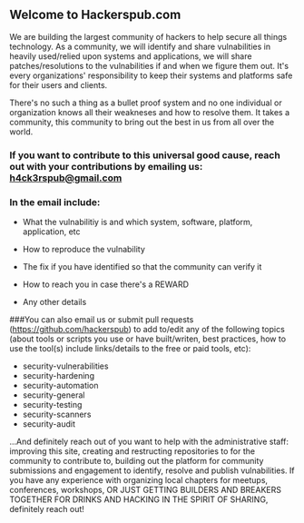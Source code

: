 ## Welcome to Hackerspub.com

We are building the largest community of hackers to help secure all things technology. As a community, we will identify and share vulnabilities in heavily used/relied upon systems and applications, we will share patches/resolutions to the vulnabilities if and when we figure them out. It's every organizations' responsibility to keep their systems and platforms safe for their users and clients.

There's no such a thing as a bullet proof system and no one individual or organization knows all their weakneses and how to resolve them. It takes a community, this community to bring out the best in us from all over the world.

### If you want to contribute to this universal good cause, reach out with your contributions by emailing us: h4ck3rspub@gmail.com

### In the email include:

- What the vulnabilitiy is and which system, software, platform, application, etc

- How to reproduce the vulnability 

- The fix if you have identified so that the community can verify it

- How to reach you in case there's a REWARD

- Any other details

###You can also email us or submit pull requests (https://github.com/hackerspub) to add to/edit any of the following topics (about tools or scripts you use or have built/writen, best practices, how to use the tool(s) include links/details to the free or paid tools, etc): 
- security-vulnerabilities
- security-hardening
- security-automation
- security-general
- security-testing
- security-scanners
- security-audit

...And definitely reach out of you want to help with the administrative staff: improving this site, creating and restructing repositories to  for the community to contribute to, building out the platform for community submissions and engagement to identify, resolve and publish vulnabilities. If you have any experience with organizing local chapters for meetups, conferences, workshops, OR JUST GETTING BUILDERS AND BREAKERS TOGETHER FOR DRINKS AND HACKING IN THE SPIRIT OF SHARING, definitely reach out! 


